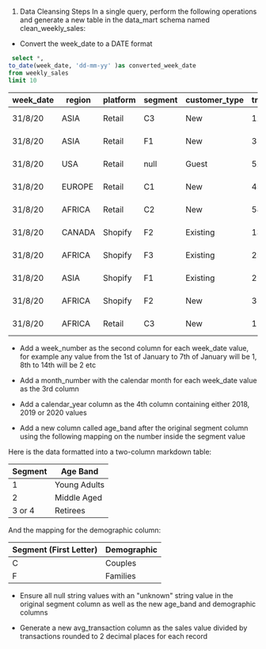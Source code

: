 1. Data Cleansing Steps
In a single query, perform the following operations and generate a new table in the data_mart schema named clean_weekly_sales:

* Convert the week_date to a DATE format

```sql
 select *, 
to_date(week_date, 'dd-mm-yy' )as converted_week_date
from weekly_sales
limit 10
```

| week_date | region  | platform | segment | customer_type | transactions | sales   | converted_week_date      |
|-----------|---------|----------|---------|---------------|--------------|---------|---------------------------|
| 31/8/20   | ASIA    | Retail   | C3      | New           | 120631       | 3656163 | 2020-08-31T00:00:00.000Z  |
| 31/8/20   | ASIA    | Retail   | F1      | New           | 31574        | 996575  | 2020-08-31T00:00:00.000Z  |
| 31/8/20   | USA     | Retail   | null    | Guest         | 529151       | 16509610| 2020-08-31T00:00:00.000Z  |
| 31/8/20   | EUROPE  | Retail   | C1      | New           | 4517         | 141942  | 2020-08-31T00:00:00.000Z  |
| 31/8/20   | AFRICA  | Retail   | C2      | New           | 58046        | 1758388 | 2020-08-31T00:00:00.000Z  |
| 31/8/20   | CANADA  | Shopify  | F2      | Existing      | 1336         | 243878  | 2020-08-31T00:00:00.000Z  |
| 31/8/20   | AFRICA  | Shopify  | F3      | Existing      | 2514         | 519502  | 2020-08-31T00:00:00.000Z  |
| 31/8/20   | ASIA    | Shopify  | F1      | Existing      | 2158         | 371417  | 2020-08-31T00:00:00.000Z  |
| 31/8/20   | AFRICA  | Shopify  | F2      | New           | 318          | 49557   | 2020-08-31T00:00:00.000Z  |
| 31/8/20   | AFRICA  | Retail   | C3      | New           | 111032       | 3888162 | 2020-08-31T00:00:00.000Z  |


* Add a week_number as the second column for each week_date value, for example any value from the 1st of January to 7th of January will be 1, 8th to 14th will be 2 etc



* Add a month_number with the calendar month for each week_date value as the 3rd column

* Add a calendar_year column as the 4th column containing either 2018, 2019 or 2020 values

* Add a new column called age_band after the original segment column using the following mapping on the number inside the segment value

Here is the data formatted into a two-column markdown table:

| Segment   | Age Band      |
|-----------|---------------|
| 1         | Young Adults  |
| 2         | Middle Aged   |
| 3 or 4    | Retirees      |

And the mapping for the demographic column:

| Segment (First Letter) | Demographic |
|------------------------|-------------|
| C                      | Couples     |
| F                      | Families    |

* Ensure all null string values with an "unknown" string value in the original segment column as well as the new age_band and demographic columns

* Generate a new avg_transaction column as the sales value divided by transactions rounded to 2 decimal places for each record